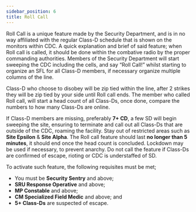 ```yaml
---
sidebar_position: 6
title: Roll Call
---
```


Roll Call is a unique feature made by the Security Department, and is in no way affiliated with the regular Class-D schedule that is shown on the monitors within CDC. A quick explanation and brief of said feature; when Roll call is called, it should be done within the combative radio by the proper commanding authorities. Members of the Security Department will start sweeping the CDC including the cells, and say “Roll Call!” whilst starting to organize an SFL for all Class-D members, if necessary organize multiple columns of the line.

Class-D who choose to disobey will be zip tied within the line, after 2 strikes they will be zip tied by your side until Roll call ends. The member who called Roll call, will start a head count of all Class-Ds, once done, compare the numbers to how many Class-Ds are online.

If Class-D members are missing, preferably **7+ CD**, a few SD will begin sweeping the site, ensuring to terminate and call out all Class-Ds that are outside of the CDC, roaming the facility. Stay out of restricted areas such as **Site Epsilon** & **Site Alpha**. The Roll call feature should last **no longer than 5 minutes**, it should end once the head count is concluded. Lockdown may be used if necessary, to prevent anarchy. Do not call the feature if Class-Ds are confirmed of escape, rioting or CDC is understaffed of SD.

To activate such feature, the following requisites must be met;

- You must be **Security Sentry** and above;
- **SRU Response Operative** and above;
- **MP Constable** and above;
- **CM Specialized Field Medic** and above; and
- **5+ Class-Ds** are suspected of escape.
